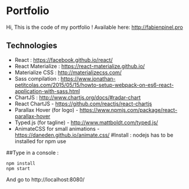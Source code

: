 # Portfolio
Hi, This is the code of my portfolio !
Available here: http://fabienpinel.pro
## Technologies
-   React : https://facebook.github.io/react/
-   React Materialize : https://react-materialize.github.io/
-   Materialize CSS : http://materializecss.com/
-   Sass compilation : https://www.jonathan-petitcolas.com/2015/05/15/howto-setup-webpack-on-es6-react-application-with-sass.html
- ChartJS : http://www.chartjs.org/docs/#radar-chart
- React ChartJS - https://github.com/reactjs/react-chartjs
- Parallax Hover (for logo) - https://www.npmjs.com/package/react-parallax-hover
- Typed.js (for tagline) - http://www.mattboldt.com/typed.js/
- AnimateCSS for small animations - https://daneden.github.io/animate.css/
#Install :
nodejs has to be installed for npm use

##Type in a console :
```
npm install
npm start
```

And go to http://localhost:8080/
